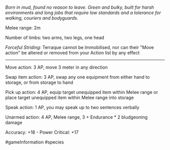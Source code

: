 *Born in mud, found no reason to leave. Green and bulky, built for harsh environments and long jobs that require low standards and a tolerance for walking, couriers and bodyguards.*

Melee range: 2m

Number of limbs: two arms, two legs, one head

*Forceful Striding:* Terraque cannot be Immobilised, nor can their "Move action" be altered or removed from your Action list by any effect

---

Move action: 3 AP, move 3 meter in any direction

Swap item action: 3 AP, swap any one equipment from either hand to storage, or from storage to hand

Pick up action: 4 AP, equip target unequipped item within Melee range or place target unequipped item within Melee range into storage

Speak action: 1 AP, you may speak up to two sentences verbally

Unarmed action: 4 AP, Melee range, 3 + Endurance * 2 bludgeoning damage

Accuracy: +18 - Power
Critical: +17

#gameInformation #species